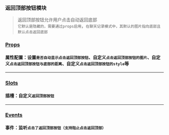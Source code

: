 ### 返回顶部按钮模块
> 返回顶部按钮允许用户点击自动返回底部  
`它默认是隐藏的，需要通过props启用`，`在聊天记录模式中，其默认的图片指向底部且默认点击返回底部`

### [Props](/api/props/back-to-top.html)
#### 属性配置：设置`是否自动显示点击返回顶部按钮`、自定义`点击返回顶部按钮的图片`、自定义`点击返回顶部按钮与底部的距离`、自定义`点击返回顶部按钮的style`等
***
### [Slots](/api/slot/main.html#返回顶部按钮slot)
#### 插槽：自定义`返回顶部按钮`
***
### [Events](/api/events/main.html#返回顶部按钮相关事件)
#### 事件：监听`点击了返回顶部按钮（支持阻止点击返回顶部）`
